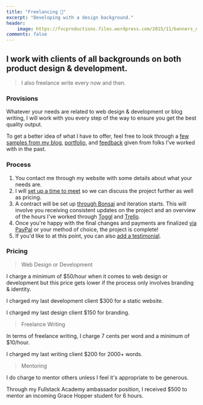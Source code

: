 ```yaml
---
title: "Freelancing 💎️"
excerpt: "Developing with a design background."
header:
    image: https://fvcproductions.files.wordpress.com/2015/11/banners_new-001.jpeg
comments: false
---
```


## I work with clients of all backgrounds on both product design & development.

> I also freelance write every now and then.

### Provisions

Whatever your needs are related to web design & development or blog writing, I will work with you every step of the way to ensure you get the best quality output.

To get a better idea of what I have to offer, feel free to look through a [few samples from my blog](/blog), [portfolio](/portfolio), and [feedback](/feedback) given from folks I've worked with in the past.

### Process

1.  You contact me through my website with some details about what your needs are.
2.  I will [set up a time to meet](http://calendly.com/fvcproductions) so we can discuss the project further as well as pricing.
3.  A contract will be set up [through Bonsai](https://www.hellobonsai.com) and iteration starts. This will involve you receiving consistent updates on the project and an overview of the hours I've worked through [Toggl](https://toggl.com/) and [Trello](http://trello.com).
4.  Once you're happy with the final changes and payments are finalized [via PayPal](http://paypal.me/fvcproductions) or your method of choice, the project is complete!
5.  If you'd like to at this point, you can also [add a testimonial](http://fvcproductions.com/contact/feedback/).

### Pricing

> Web Design or Development

I charge a minimum of $50/hour when it comes to web design or development but this price gets lower if the process only involves branding & identity.

I charged my last development client $300 for a static website.

I charged my last design client $150 for branding.

> Freelance Writing

In terms of freelance writing, I charge 7 cents per word and a minimum of $10/hour.

I charged my last writing client $200 for 2000+ words.

> Mentoring

I do charge to mentor others unless I feel it's appropriate to be generous.

Through my Fullstack Academy ambassador position, I received $500 to mentor an incoming Grace Hopper student for 6 hours.